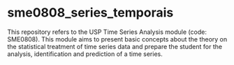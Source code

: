 # sme0808_series_temporais
This repository refers to the USP Time Series Analysis module (code: SME0808). This module aims to present basic concepts about the theory on the statistical treatment of time series data and prepare the student for the analysis, identification and prediction of a time series.
